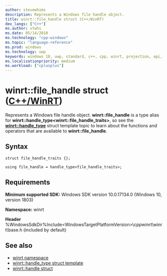 ```yaml
---
author: stevewhims
description: Represents a Windows file handle object.
title: winrt::file_handle struct (C++/WinRT)
dev_langs: ["C++"]
ms.author: stwhi
ms.date: 05/14/2018
ms.technology: "cpp-windows"
ms.topic: "language-reference"
ms.prod: windows
ms.technology: uwp
keywords: windows 10, uwp, standard, c++, cpp, winrt, projection, api, reference, Windows, file, handle
ms.localizationpriority: medium
ms.workload: ["cplusplus"]
---
```


# winrt::file_handle struct ([C++/WinRT](/windows/uwp/cpp-and-winrt-apis/intro-to-using-cpp-with-winrt))
Represents a Windows file handle object. **winrt::file_handle** is a type alias for **winrt::handle_type&lt;winrt::file_handle_traits&gt;**, so see the [**winrt::handle_type**](handle-type.md) struct template topic to learn about the functions and operators that are available to **winrt::file_handle**.

## Syntax
```cppwinrt
struct file_handle_traits {};

using file_handle = handle_type<file_handle_traits>;
```

## Requirements
**Minimum supported SDK:** Windows SDK version 10.0.17134.0 (Windows 10, version 1803)

**Namespace:** winrt

**Header** %WindowsSdkDir%Include\<WindowsTargetPlatformVersion>\cppwinrt\winrt\base.h (included by default)

## See also 
* [winrt namespace](winrt.md)
* [winrt::handle_type struct template](handle-type.md)
* [winrt::handle struct](handle.md)
